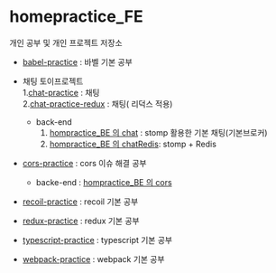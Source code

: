 # homepractice_FE
개인 공부 및 개인 프로젝트 저장소

- [babel-practice](https://github.com/dhsj8405/homepractice_FE/tree/main/babel-practice) : 바벨 기본 공부  

- 채팅 토이프로젝트  
  1.[chat-practice](https://github.com/dhsj8405/homepractice_FE/tree/main/chat-practice) : 채팅  
  2.[chat-practice-redux](https://github.com/dhsj8405/homepractice_FE/tree/main/chat-practice-redux) : 채팅( 리덕스 적용)  
  - back-end 
    1. [hompractice_BE 의 chat](https://github.com/dhsj8405/homepractice_BE/tree/main/chat) : stomp 활용한 기본 채팅(기본브로커)  
    2. [hompractice_BE 의 chatRedis](https://github.com/dhsj8405/homepractice_BE/tree/main/chatRedis): stomp + Redis  

- [cors-practice](https://github.com/dhsj8405/homepractice_FE/tree/main/cors-practice)  : cors 이슈 해결 공부  
  - backe-end : [hompractice_BE 의 cors](https://github.com/dhsj8405/homepractice_BE/tree/main/cors)  

- [recoil-practice](https://github.com/dhsj8405/homepractice_FE/tree/main/recoil-practice) : recoil 기본 공부   

- [redux-practice](https://github.com/dhsj8405/homepractice_FE/tree/main/redux-practice) : redux 기본 공부  

- [typescript-practice](https://github.com/dhsj8405/homepractice_FE/tree/main/typescript-practice) : typescript 기본 공부  

- [webpack-practice](https://github.com/dhsj8405/homepractice_FE/tree/main/webpack-practice) : webpack 기본 공부  
